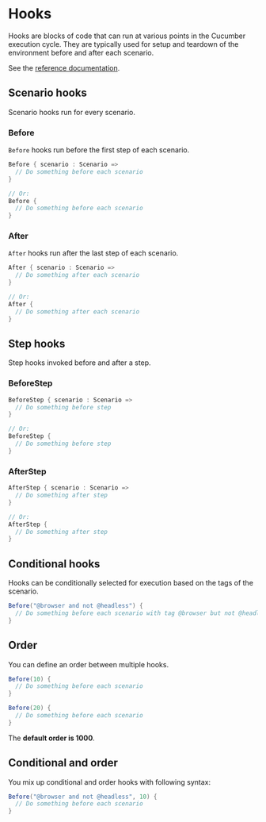 # Hooks

Hooks are blocks of code that can run at various points in the Cucumber execution cycle.
They are typically used for setup and teardown of the environment before and after each scenario.

See the [reference documentation](https://docs.cucumber.io/docs/cucumber/api/#hooks).

## Scenario hooks

Scenario hooks run for every scenario.

### Before

`Before` hooks run before the first step of each scenario.

```scala
Before { scenario : Scenario =>
  // Do something before each scenario
}

// Or:
Before {
  // Do something before each scenario
}
```

### After

`After` hooks run after the last step of each scenario.

```scala
After { scenario : Scenario =>
  // Do something after each scenario
}

// Or:
After {
  // Do something after each scenario
}
```

## Step hooks

Step hooks invoked before and after a step.

### BeforeStep

```scala
BeforeStep { scenario : Scenario =>
  // Do something before step
}

// Or:
BeforeStep {
  // Do something before step
}
```

### AfterStep

```scala
AfterStep { scenario : Scenario =>
  // Do something after step
}

// Or:
AfterStep {
  // Do something after step
}
```

## Conditional hooks

Hooks can be conditionally selected for execution based on the tags of the scenario.

```scala
Before("@browser and not @headless") { 
  // Do something before each scenario with tag @browser but not @headless
}
```

## Order

You can define an order between multiple hooks.

```scala
Before(10) { 
  // Do something before each scenario
}

Before(20) { 
  // Do something before each scenario
}
```

The **default order is 1000**.

## Conditional and order

You mix up conditional and order hooks with following syntax:
```scala
Before("@browser and not @headless", 10) {
  // Do something before each scenario
}
```
